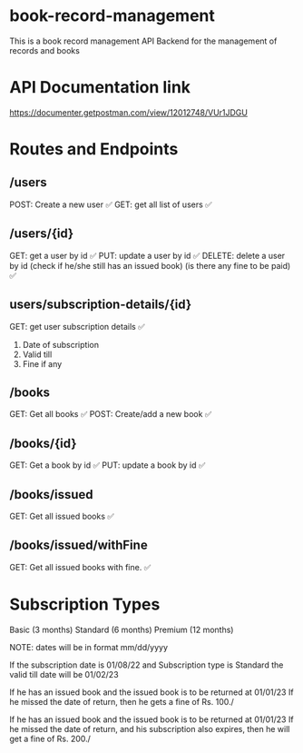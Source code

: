 # book-record-management

This is a book record management API Backend for the management of records and books

# API Documentation link

https://documenter.getpostman.com/view/12012748/VUr1JDGU

# Routes and Endpoints

## /users

POST: Create a new user ✅
GET: get all list of users ✅

## /users/{id}

GET: get a user by id ✅
PUT: update a user by id ✅
DELETE: delete a user by id (check if he/she still has an issued book) (is there any fine to be paid) ✅

## users/subscription-details/{id}

GET: get user subscription details ✅

1. Date of subscription
2. Valid till
3. Fine if any

## /books

GET: Get all books ✅
POST: Create/add a new book ✅

## /books/{id}

GET: Get a book by id ✅
PUT: update a book by id ✅

## /books/issued

GET: Get all issued books ✅

## /books/issued/withFine

GET: Get all issued books with fine. ✅

# Subscription Types

Basic (3 months)
Standard (6 months)
Premium (12 months)

NOTE: dates will be in format mm/dd/yyyy

If the subscription date is 01/08/22
and Subscription type is Standard
the valid till date will be 01/02/23

If he has an issued book and the issued book is to be returned at 01/01/23
If he missed the date of return, then he gets a fine of Rs. 100./

If he has an issued book and the issued book is to be returned at 01/01/23
If he missed the date of return, and his subscription also expires, then he will get a
fine of Rs. 200./
